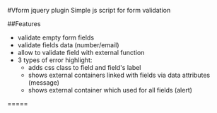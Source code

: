 #Vform jquery plugin
Simple js script for form validation

##Features

* validate empty form fields
* validate fields data (number/email)
* allow to validate field with external function
* 3 types of error highlight: 
  * adds css class to field and field's label 
  * shows external containers linked with fields via data attributes (message)
  * shows external container which used for all fields (alert)


=====
